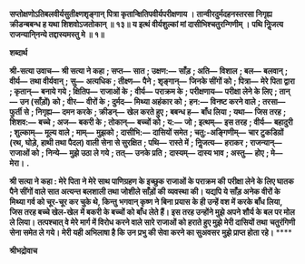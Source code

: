 **सप्तोक्षणोऽतिबलवीर्यसुतीक्ष्णशृङ्गान्** **पित्रा कृतान्क्षितिपवीर्यपरीक्षणाय ।** **तान्वीरदुर्मदहनस्तरसा निगृह्य** **क्रीडन्बबन्ध ह यथा शिशवोऽजतोकान् ॥ १३॥** **य इत्थं वीर्यशुल्कां मां दासीभिश्चतुरन्गिणीम् ।** **पथि निॢजत्य राजन्यानि्नन्ये तद्दास्यमस्तु मे ॥ १॥** 

**शब्दार्थ** 

**श्री-सत्या उवाच—** **श्री सत्या ने कहा** **; सप्त—** **सात** **; उक्षण:—** **साँड़** **; अति—** **विशाल** **; बल—** **बलवान्** **; वीर्य—** **तथा वीर्यवान्** **;** **सु—** **अत्यधिक** **; तीक्ष्ण—** **पैने** **; शृङ्गान्—** **जिनके सींगों को** **; पित्रा—** **मेरे पिता द्वारा** **; कृतान्—** **बनाये गये** **; क्षितिप—** **राजाओं के** **;** **वीर्य—** **पराक्रम के** **; परीक्षणाय—** **परीक्षा लेने के लिए** **; तान्—** **उन (साँड़ों) को** **; वीर—** **वीरों के** **; दुर्मद—** **मिथ्या अहंकार को** **;** **हन:—** **विनष्ट करने वाले** **; तरसा—** **फुर्ती से** **; निगृह्य—** **दमन करके** **; क्रीडन्—** **खेल करते हुए** **; बबन्ध ह—** **बाँध लिया** **; यथा—** **जिस तरह** **; शिशव:—** **बच्चे** **; अज—** **बकरी के** **; तोकान्—** **बच्चों को** **; य:—** **जो** **; इत्थम्—** **इस तरह** **; वीर्य—** **बहादुरी** **; शुल्काम्—** **मूल्य वाले** **; माम्—** **मुझको** **; दासीभि:—** **दासियों समेत** **; चतु:-अङ्गिणीम्—** **चार टुकडिय़ों (रथ, घोड़े, हाथी तथा पैदल) वाली** **सेना से सुरक्षित** **; पथि—** **रास्ते में** **; निॢजत्य—** **हराकर** **; राजन्यान्—** **राजाओं को** **; निन्ये—** **मुझे उठा ले गये** **; तत्—** **उनके प्रति** **;** **दास्यम्—** **दास्य भाव** **; अस्तु—** **होए** **; मे—** **मेरा।** **.** 

**श्री सत्या ने कहा : मेरे पिता ने मेरे साथ पाणिग्रहण के इच्छुक राजाओं के पराक्रम की** **परीक्षा लेने के लिए घातक पैने सींगों वाले सात अत्यन्त बलशाली तथा जोशीले साँड़ों की** **व्यवस्था की। यद्यपि ये साँड़ अनेक वीरों के मिथ्या गर्व को चूर-चूर कर चुके थे, किन्तु** **भगवान् कृष्ण ने बिना प्रयास के ही उन्हें वश में करके बाँध लिया, जिस तरह बच्चे खेल-खेल** **में बकरी के बच्चों को बाँध लेते हैं। इस तरह उन्होंने मुझे अपने शौर्य के बल पर मोल ले लिया।** **तत्पश्चात् वे मेरे मार्ग में विरोध करने वाले सारे राजाओं को हराते हुए मुझे मेरी दासियों तथा** **चतुरंगिणी सेना समेत ले गये। मेरी यही अभिलाषा है कि उन प्रभु की सेवा करने का सुअवसर** **मुझे प्राप्त होता रहे।** **** 

**श्रीभद्रोवाच** 